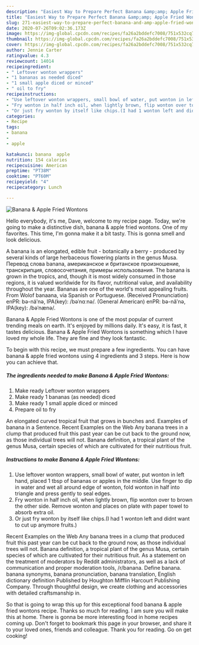 ```yaml
---
description: "Easiest Way to Prepare Perfect Banana &amp;amp; Apple Fried Wontons"
title: "Easiest Way to Prepare Perfect Banana &amp;amp; Apple Fried Wontons"
slug: 271-easiest-way-to-prepare-perfect-banana-and-amp-apple-fried-wontons
date: 2020-07-26T09:02:36.173Z
image: https://img-global.cpcdn.com/recipes/fa26a2bddefc7008/751x532cq70/banana-apple-fried-wontons-recipe-main-photo.jpg
thumbnail: https://img-global.cpcdn.com/recipes/fa26a2bddefc7008/751x532cq70/banana-apple-fried-wontons-recipe-main-photo.jpg
cover: https://img-global.cpcdn.com/recipes/fa26a2bddefc7008/751x532cq70/banana-apple-fried-wontons-recipe-main-photo.jpg
author: Jennie Carter
ratingvalue: 4.3
reviewcount: 14014
recipeingredient:
- " Leftover wonton wrappers"
- "1 bananas as needed diced"
- "1 small apple diced or minced"
- " oil to fry"
recipeinstructions:
- "Use leftover wonton wrappers, small bowl of water, put wonton in left hand, placed 1 tbsp of bananas or apples in the middle. Use finger to dip in water and wet all around edge of wonton, fold wonton in half into triangle and press gently to seal edges."
- "Fry wonton in half inch oil, when lightly brown, flip wonton over to brown the other side. Remove wonton and places on plate with paper towel to absorb extra oil."
- "Or just fry wonton by itself like chips.(I had 1 wonton left and didnt want to cut up anymore fruits.)"
categories:
- Recipe
tags:
- banana
- 
- apple

katakunci: banana  apple 
nutrition: 154 calories
recipecuisine: American
preptime: "PT38M"
cooktime: "PT60M"
recipeyield: "4"
recipecategory: Lunch

---
```



![Banana &amp; Apple Fried Wontons](https://img-global.cpcdn.com/recipes/fa26a2bddefc7008/751x532cq70/banana-apple-fried-wontons-recipe-main-photo.jpg)

Hello everybody, it's me, Dave, welcome to my recipe page. Today, we're going to make a distinctive dish, banana &amp; apple fried wontons. One of my favorites. This time, I'm gonna make it a bit tasty. This is gonna smell and look delicious.

A banana is an elongated, edible fruit - botanically a berry - produced by several kinds of large herbaceous flowering plants in the genus Musa. Перевод слова banana, американское и британское произношение, транскрипция, словосочетания, примеры использования. The banana is grown in the tropics, and, though it is most widely consumed in those regions, it is valued worldwide for its flavor, nutritional value, and availability throughout the year. Bananas are one of the world&#39;s most appealing fruits. From Wolof banaana, via Spanish or Portuguese. (Received Pronunciation) enPR: bə-näʹnə, IPA(key): /bəˈnɑːnə/. (General American) enPR: bə-năʹnə, IPA(key): /bəˈnænə/.

Banana &amp; Apple Fried Wontons is one of the most popular of current trending meals on earth. It's enjoyed by millions daily. It's easy, it is fast, it tastes delicious. Banana &amp; Apple Fried Wontons is something which I have loved my whole life. They are fine and they look fantastic.


To begin with this recipe, we must prepare a few ingredients. You can have banana &amp; apple fried wontons using 4 ingredients and 3 steps. Here is how you can achieve that.

<!--inarticleads1-->

##### The ingredients needed to make Banana &amp; Apple Fried Wontons:

1. Make ready  Leftover wonton wrappers
1. Make ready 1 bananas (as needed) diced
1. Make ready 1 small apple diced or minced
1. Prepare  oil to fry


An elongated curved tropical fruit that grows in bunches and. Examples of banana in a Sentence. Recent Examples on the Web Any banana trees in a clump that produced fruit this past year can be cut back to the ground now, as those individual trees will not. Banana definition, a tropical plant of the genus Musa, certain species of which are cultivated for their nutritious fruit. 

<!--inarticleads2-->

##### Instructions to make Banana &amp; Apple Fried Wontons:

1. Use leftover wonton wrappers, small bowl of water, put wonton in left hand, placed 1 tbsp of bananas or apples in the middle. Use finger to dip in water and wet all around edge of wonton, fold wonton in half into triangle and press gently to seal edges.
1. Fry wonton in half inch oil, when lightly brown, flip wonton over to brown the other side. Remove wonton and places on plate with paper towel to absorb extra oil.
1. Or just fry wonton by itself like chips.(I had 1 wonton left and didnt want to cut up anymore fruits.)


Recent Examples on the Web Any banana trees in a clump that produced fruit this past year can be cut back to the ground now, as those individual trees will not. Banana definition, a tropical plant of the genus Musa, certain species of which are cultivated for their nutritious fruit. As a statement on the treatment of moderators by Reddit administrators, as well as a lack of communication and proper moderation tools, /r/banana. Define banana. banana synonyms, banana pronunciation, banana translation, English dictionary definition Published by Houghton Mifflin Harcourt Publishing Company. Through thoughtful design, we create clothing and accessories with detailed craftsmanship in. 

So that is going to wrap this up for this exceptional food banana &amp; apple fried wontons recipe. Thanks so much for reading. I am sure you will make this at home. There is gonna be more interesting food in home recipes coming up. Don't forget to bookmark this page in your browser, and share it to your loved ones, friends and colleague. Thank you for reading. Go on get cooking!
